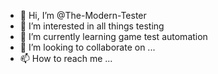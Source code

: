 - 👋 Hi, I’m @The-Modern-Tester
- 👀 I’m interested in all things testing
- 🌱 I’m currently learning game test automation
- 💞️ I’m looking to collaborate on ...
- 📫 How to reach me ...

<!---
The-Modern-Tester/The-Modern-Tester is a ✨ special ✨ repository because its `README.md` (this file) appears on your GitHub profile.
You can click the Preview link to take a look at your changes.
--->
